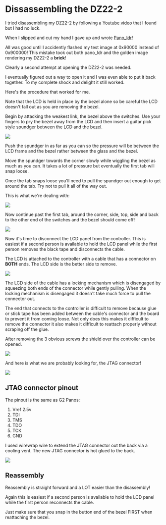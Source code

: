 # Dissassembling the DZ22-2

I tried disassembling my DZ22-2 by following a [Youtube video](https://www.youtube.com/watch?v=FunpjWlPepY)
that I found but I had no luck.  

When I slipped and cut my hand I gave up and wrote [Pano_ldr](https://github.com/skiphansen/panog2_ldr)!  

All was good until I accidently flashed my test image at 0x90000 instead of 0x900000!
This mistake took out both pano_ldr and the golden image rendering my DZ22-2 a 
**brick**!  

Clearly a second attempt at opening the DZ22-2 was needed.  

I eventually figured out a way to open it and I was even able to put it back
together.  To my complete shock and delight it still worked.

Here's the procedure that worked for me.

Note that the LCD is held in place by the bezel alone so be careful the LCD
doesn't fall out as you are removing the bezel.

Begin by attacking the weakest link, the bezel above the switches.  Use
your fingers to pry the bezel away from the LCD and then insert a guitar 
pick style spundger between the LCD and the bezel.  

![](./assets/guitar_pick_spudger.png)

Push the spundger in as far as you can so the pressure will be between the 
LCD frame and the bezel rather between the glass and the bezel.

Move the spundger towards the corner slowly while wiggling the bezel
as much as you can.  It takes a lot of pressure but eventually the first tab
will snap loose.

Once the tab snaps loose you'll need to pull the spundger out enough to get
around the tab.  Try not to pull it all of the way out.

This is what we're dealing with:

![](./assets/top_tabs.png)

Now continue past the first tab, around the corner, side, top, side and back
to the other end of the switches and the bezel should come off!

[![](./assets/bezzle_off_small.png)](./assets/bezzle_off.png) 

Now it's time to disconnect the LCD panel from the controller. This is easiest
if a second person is available to hold the LCD panel while the first person 
removes the black tape and disconnects the cable.

The LCD is attached to the controller with a cable that has a connector on
**BOTH** ends.  The LCD side is the better side to remove.

![](./assets/lcd_cable.png)

The LCD side of the cable has a locking mechanism which is disengaged by
squeezing both ends of the connector while gently pulling.  When the locking
mechanism is disengaged it doesn't take much force to pull the connector out.

The end that connects to the controller is difficult to remove because 
glue or stick tape has been added between the cable's connector and the 
board to prevent it from coming loose.  Not only does this makes it difficult 
to remove the connector it also makes it difficult to reattach properly 
without scraping off the glue.

After removing the 3 obvious screws the shield over the controller can be
opened.

[![](./assets/guts_small.png)](./assets/guts.png) 

And here is what we are probably looking for, the JTAG connector!

![](./assets/jtag.png)

## JTAG connector pinout

The pinout is the same as G2 Panos:

1. Vref 2.5v
2. TDI
3. TMS
4. TDO
5. TCK
6. GND

I used wirewrap wire to extend the JTAG connector out the back via a cooling 
vent.  The new JTAG connector is hot glued to the back.

![](./assets/jtag_external.png)

## Reassembly

Reassembly is straight forward and a LOT easier than the disassembly!  

Again this is easiest if a second person is available to hold the LCD panel 
while the first person reconnects the cable.

Just make sure that you snap in the button end of the bezel FIRST when 
reattaching the bezel.  

